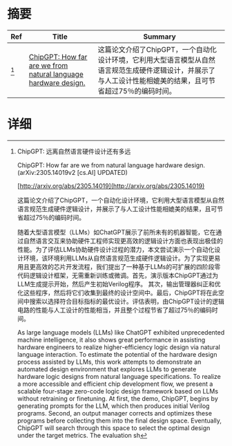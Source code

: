 # 摘要

| Ref | Title | Summary |
| --- | --- | --- |
| [^1] | [ChipGPT: How far are we from natural language hardware design.](http://arxiv.org/abs/2305.14019) | 这篇论文介绍了ChipGPT，一个自动化设计环境，它利用大型语言模型从自然语言规范生成硬件逻辑设计，并展示了与人工设计性能相媲美的结果，且可节省超过75％的编码时间。 |

# 详细

[^1]: ChipGPT: 远离自然语言硬件设计还有多远

    ChipGPT: How far are we from natural language hardware design. (arXiv:2305.14019v2 [cs.AI] UPDATED)

    [http://arxiv.org/abs/2305.14019](http://arxiv.org/abs/2305.14019)

    这篇论文介绍了ChipGPT，一个自动化设计环境，它利用大型语言模型从自然语言规范生成硬件逻辑设计，并展示了与人工设计性能相媲美的结果，且可节省超过75％的编码时间。

    

    随着大型语言模型（LLMs）如ChatGPT展示了前所未有的机器智能，它在通过自然语言交互来协助硬件工程师实现更高效的逻辑设计方面也表现出极佳的性能。为了评估LLMs协助硬件设计过程的潜力，本文尝试演示一个自动化设计环境，该环境利用LLMs从自然语言规范生成硬件逻辑设计。为了实现更易用且更高效的芯片开发流程，我们提出了一种基于LLMs的可扩展的四阶段零代码逻辑设计框架，无需重新训练或微调。首先，演示版本ChipGPT通过为LLM生成提示开始，然后产生初始Verilog程序。 其次，输出管理器纠正和优化这些程序，然后将它们收集到最终的设计空间中。最后，ChipGPT将在此空间中搜索以选择符合目标指标的最优设计。评估表明，由ChipGPT设计的逻辑电路的性能与人工设计的性能相当，并且整个过程节省了超过75％的编码时间。

    As large language models (LLMs) like ChatGPT exhibited unprecedented machine intelligence, it also shows great performance in assisting hardware engineers to realize higher-efficiency logic design via natural language interaction. To estimate the potential of the hardware design process assisted by LLMs, this work attempts to demonstrate an automated design environment that explores LLMs to generate hardware logic designs from natural language specifications. To realize a more accessible and efficient chip development flow, we present a scalable four-stage zero-code logic design framework based on LLMs without retraining or finetuning. At first, the demo, ChipGPT, begins by generating prompts for the LLM, which then produces initial Verilog programs. Second, an output manager corrects and optimizes these programs before collecting them into the final design space. Eventually, ChipGPT will search through this space to select the optimal design under the target metrics. The evaluation sh
    

